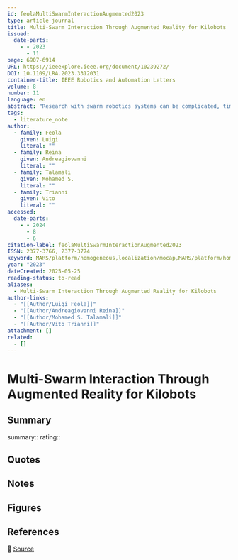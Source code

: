 ```yaml
---
id: feolaMultiSwarmInteractionAugmented2023
type: article-journal
title: Multi-Swarm Interaction Through Augmented Reality for Kilobots
issued:
  date-parts:
    - - 2023
      - 11
page: 6907-6914
URL: https://ieeexplore.ieee.org/document/10239272/
DOI: 10.1109/LRA.2023.3312031
container-title: IEEE Robotics and Automation Letters
volume: 8
number: 11
language: en
abstract: "Research with swarm robotics systems can be complicated, time-consuming, and often expensive in terms of space and resources. The situation is even worse for studies involving multiple, possibly heterogeneous robot swarms. Augmented reality can provide an interesting solution to these problems, as demonstrated by the ARK system (Augmented Reality for Kilobots), which enhanced the experimentation possibilities with Kilobots, also relieving researchers from demanding tracking and logging activities. However, ARK is limited in mostly enabling experimentation with a single swarm. In this letter, we introduce M-ARK, a system to support studies on multi-swarm interaction. M-ARK is based on the synchronisation over a network connection of multiple ARK systems, whether real or simulated, serving a twofold purpose: i) to study the interaction of multiple, possibly heterogeneous swarms, and ii) to enable a gradual transition from simulation to reality. Moreover, M-ARK enables the interaction between swarms dislocated across multiple labs worldwide, encouraging scientiﬁc collaboration and advancement in multi-swarm interaction studies."
tags:
  - literature_note
author:
  - family: Feola
    given: Luigi
    literal: ""
  - family: Reina
    given: Andreagiovanni
    literal: ""
  - family: Talamali
    given: Mohamed S.
    literal: ""
  - family: Trianni
    given: Vito
    literal: ""
accessed:
  date-parts:
    - - 2024
      - 8
      - 6
citation-label: feolaMultiSwarmInteractionAugmented2023
ISSN: 2377-3766, 2377-3774
keyword: MARS/platform/homogeneous,localization/mocap,MARS/platform/homogeneous/high_agent,MARS/platform/homogeneous/small_scale,MARS/software_platforms,MARS/workflow/multiple_swarms
year: "2023"
dateCreated: 2025-05-25
reading-status: to-read
aliases:
  - Multi-Swarm Interaction Through Augmented Reality for Kilobots
author-links:
  - "[[Author/Luigi Feola]]"
  - "[[Author/Andreagiovanni Reina]]"
  - "[[Author/Mohamed S. Talamali]]"
  - "[[Author/Vito Trianni]]"
attachment: []
related:
  - []
---
```


# Multi-Swarm Interaction Through Augmented Reality for Kilobots

## Summary
summary::
rating::

## Quotes

## Notes

## Figures

## References

🔗 [Source](https://ieeexplore.ieee.org/document/10239272/)

